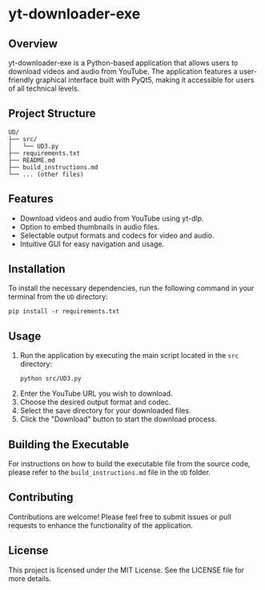 # yt-downloader-exe

## Overview
yt-downloader-exe is a Python-based application that allows users to download videos and audio from YouTube. The application features a user-friendly graphical interface built with PyQt5, making it accessible for users of all technical levels.

## Project Structure

```
UD/
├── src/
│   └── UD3.py
├── requirements.txt
├── README.md
├── build_instructions.md
└── ... (other files)
```

## Features
- Download videos and audio from YouTube using yt-dlp.
- Option to embed thumbnails in audio files.
- Selectable output formats and codecs for video and audio.
- Intuitive GUI for easy navigation and usage.

## Installation
To install the necessary dependencies, run the following command in your terminal from the `UD` directory:

```
pip install -r requirements.txt
```

## Usage
1. Run the application by executing the main script located in the `src` directory:
   ```
   python src/UD3.py
   ```
2. Enter the YouTube URL you wish to download.
3. Choose the desired output format and codec.
4. Select the save directory for your downloaded files.
5. Click the "Download" button to start the download process.

## Building the Executable
For instructions on how to build the executable file from the source code, please refer to the `build_instructions.md` file in the `UD` folder.

## Contributing
Contributions are welcome! Please feel free to submit issues or pull requests to enhance the functionality of the application.

## License
This project is licensed under the MIT License. See the LICENSE file for more details.
